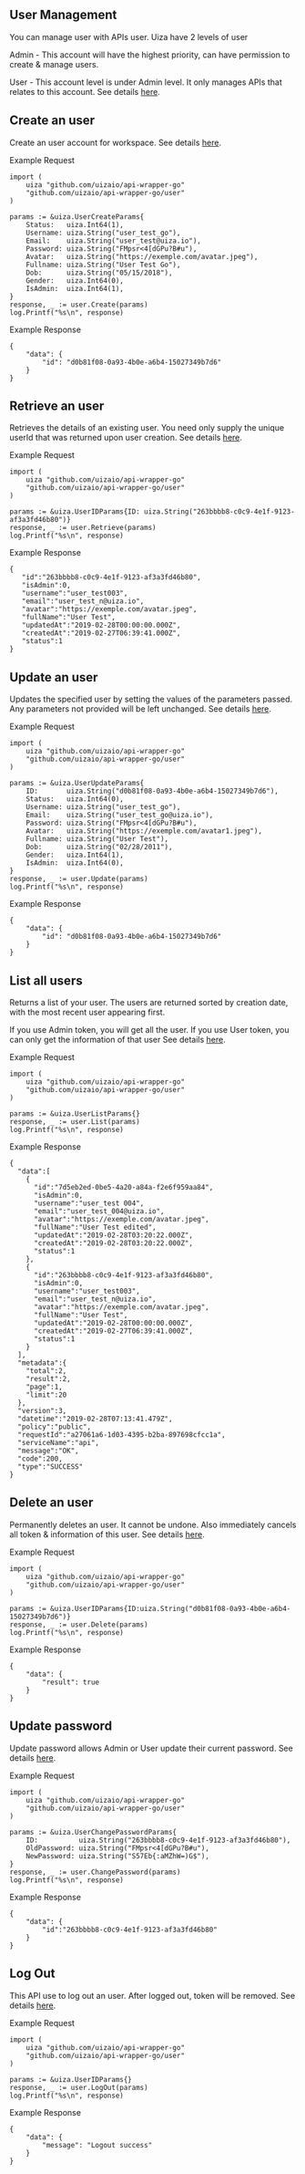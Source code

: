 ## User Management

You can manage user with APIs user. Uiza have 2 levels of user

Admin - This account will have the highest priority, can have permission to create & manage users.

User - This account level is under Admin level. It only manages APIs that relates to this account.
See details [here](https://docs.uiza.io/#user-management).

## Create an user

Create an user account for workspace.
See details [here](https://docs.uiza.io/#create-an-user).

Example Request

```golang
import (
    uiza "github.com/uizaio/api-wrapper-go"
    "github.com/uizaio/api-wrapper-go/user"
)

params := &uiza.UserCreateParams{
	Status:   uiza.Int64(1),
	Username: uiza.String("user_test_go"),
	Email:    uiza.String("user_test@uiza.io"),
	Password: uiza.String("FMpsr<4[dGPu?B#u"),
	Avatar:   uiza.String("https://exemple.com/avatar.jpeg"),
	Fullname: uiza.String("User Test Go"),
	Dob:      uiza.String("05/15/2018"),
	Gender:   uiza.Int64(0),
	IsAdmin:  uiza.Int64(1),
}
response, _ := user.Create(params)
log.Printf("%s\n", response)
```

Example Response

```golang
{
    "data": {
        "id": "d0b81f08-0a93-4b0e-a6b4-15027349b7d6"
    }
}
```

## Retrieve an user

Retrieves the details of an existing user. You need only supply the unique userId that was returned upon user creation.
See details [here](https://docs.uiza.io/#retrieve-an-user).

Example Request

```golang
import (
    uiza "github.com/uizaio/api-wrapper-go"
    "github.com/uizaio/api-wrapper-go/user"
)

params := &uiza.UserIDParams{ID: uiza.String("263bbbb8-c0c9-4e1f-9123-af3a3fd46b80")}
response, _ := user.Retrieve(params)
log.Printf("%s\n", response)
```

Example Response

```golang
{  
   "id":"263bbbb8-c0c9-4e1f-9123-af3a3fd46b80",
   "isAdmin":0,
   "username":"user_test003",
   "email":"user_test_n@uiza.io",
   "avatar":"https://exemple.com/avatar.jpeg",
   "fullName":"User Test",
   "updatedAt":"2019-02-28T00:00:00.000Z",
   "createdAt":"2019-02-27T06:39:41.000Z",
   "status":1
}
```

## Update an user

Updates the specified user by setting the values of the parameters passed. Any parameters not provided will be left unchanged.
See details [here](https://docs.uiza.io/#update-an-user).

Example Request

```golang
import (
    uiza "github.com/uizaio/api-wrapper-go"
    "github.com/uizaio/api-wrapper-go/user"
)

params := &uiza.UserUpdateParams{
	ID:       uiza.String("d0b81f08-0a93-4b0e-a6b4-15027349b7d6"),
	Status:   uiza.Int64(0),
	Username: uiza.String("user_test_go"),
	Email:    uiza.String("user_test_go@uiza.io"),
	Password: uiza.String("FMpsr<4[dGPu?B#u"),
	Avatar:   uiza.String("https://exemple.com/avatar1.jpeg"),
	Fullname: uiza.String("User Test"),
	Dob:      uiza.String("02/28/2011"),
	Gender:   uiza.Int64(1),
	IsAdmin:  uiza.Int64(0),
}
response, _ := user.Update(params)
log.Printf("%s\n", response)
```

Example Response

```golang
{
    "data": {
        "id": "d0b81f08-0a93-4b0e-a6b4-15027349b7d6"
    }
}
```

## List all users

Returns a list of your user. The users are returned sorted by creation date, with the most recent user appearing first.

If you use Admin token, you will get all the user. If you use User token, you can only get the information of that user
See details [here](https://docs.uiza.io/#list-all-users).

Example Request

```golang
import (
    uiza "github.com/uizaio/api-wrapper-go"
    "github.com/uizaio/api-wrapper-go/user"
)

params := &uiza.UserListParams{}
response, _ := user.List(params)
log.Printf("%s\n", response)
```

Example Response

```golang
{  
  "data":[  
    {  
      "id":"7d5eb2ed-0be5-4a20-a84a-f2e6f959aa84",
      "isAdmin":0,
      "username":"user_test 004",
      "email":"user_test_004@uiza.io",
      "avatar":"https://exemple.com/avatar.jpeg",
      "fullName":"User Test edited",
      "updatedAt":"2019-02-28T03:20:22.000Z",
      "createdAt":"2019-02-28T03:20:22.000Z",
      "status":1
    },
    {  
      "id":"263bbbb8-c0c9-4e1f-9123-af3a3fd46b80",
      "isAdmin":0,
      "username":"user_test003",
      "email":"user_test_n@uiza.io",
      "avatar":"https://exemple.com/avatar.jpeg",
      "fullName":"User Test",
      "updatedAt":"2019-02-28T00:00:00.000Z",
      "createdAt":"2019-02-27T06:39:41.000Z",
      "status":1
    }
  ],
  "metadata":{  
    "total":2,
    "result":2,
    "page":1,
    "limit":20
  },
  "version":3,
  "datetime":"2019-02-28T07:13:41.479Z",
  "policy":"public",
  "requestId":"a27061a6-1d03-4395-b2ba-897698cfcc1a",
  "serviceName":"api",
  "message":"OK",
  "code":200,
  "type":"SUCCESS"
}
```

## Delete an user

Permanently deletes an user. It cannot be undone. Also immediately cancels all token & information of this user.
See details [here](https://docs.uiza.io/#delete-an-user).

Example Request

```golang
import (
    uiza "github.com/uizaio/api-wrapper-go"
    "github.com/uizaio/api-wrapper-go/user"
)

params := &uiza.UserIDParams{ID:uiza.String("d0b81f08-0a93-4b0e-a6b4-15027349b7d6")}
response, _ := user.Delete(params)
log.Printf("%s\n", response)
```

Example Response

```golang
{
    "data": {
        "result": true
    }
}
```

## Update password

Update password allows Admin or User update their current password.
See details [here](https://docs.uiza.io/#update-password).

Example Request

```golang
import (
    uiza "github.com/uizaio/api-wrapper-go"
    "github.com/uizaio/api-wrapper-go/user"
)

params := &uiza.UserChangePasswordParams{
	ID:          uiza.String("263bbbb8-c0c9-4e1f-9123-af3a3fd46b80"),
	OldPassword: uiza.String("FMpsr<4[dGPu?B#u"),
	NewPassword: uiza.String("S57Eb{:aMZhW=)G$"),
}
response, _ := user.ChangePassword(params)
log.Printf("%s\n", response)
```

Example Response

```golang
{
    "data": {
        "id":"263bbbb8-c0c9-4e1f-9123-af3a3fd46b80"
    }
}
```

## Log Out

This API use to log out an user. After logged out, token will be removed.
See details [here](https://docs.uiza.io/#log-out).

Example Request

```golang
import (
    uiza "github.com/uizaio/api-wrapper-go"
    "github.com/uizaio/api-wrapper-go/user"
)

params := &uiza.UserIDParams{}
response, _ := user.LogOut(params)
log.Printf("%s\n", response)
```

Example Response

```golang
{
    "data": {
        "message": "Logout success"
    }
}
```
